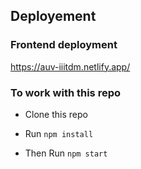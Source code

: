 ## Deployement 


### Frontend deployment

https://auv-iiitdm.netlify.app/


### To work with this repo


- Clone this repo 

- Run <code>npm install</code>

- Then Run <code>npm start</code>

